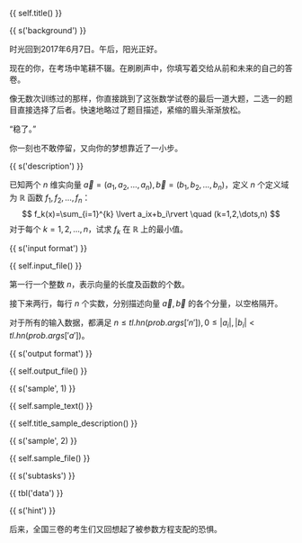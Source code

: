 {{ self.title() }}

{{ s('background') }}

时光回到2017年6月7日。午后，阳光正好。

现在的你，在考场中笔耕不辍。在刷刷声中，你填写着交给从前和未来的自己的答卷。

像无数次训练过的那样，你直接跳到了这张数学试卷的最后一道大题，二选一的题目直接选择了后者。快速地略过了题目描述，紧缩的眉头渐渐放松。

“稳了。”

你一刻也不敢停留，又向你的梦想靠近了一小步。

{{ s('description') }}

已知两个 $n$ 维实向量 $\vec{a}=(a_1,a_2,\dots,a_n),\vec{b}=(b_1,b_2,\dots,b_n)$，定义 $n$ 个定义域为 $\mathbb{R}$ 函数 $f_1,f_2,\dots,f_n$：
$$
f_k(x)=\sum_{i=1}^{k} \lvert a_ix+b_i\rvert \quad (k=1,2,\dots,n)
$$
对于每个 $k=1,2,\dots,n$，试求 $f_k$ 在 $\mathbb{R}$ 上的最小值。

{{ s('input format') }}

{{ self.input_file() }}

第一行一个整数 $n$，表示向量的长度及函数的个数。

接下来两行，每行 $n$ 个实数，分别描述向量 $\vec{a},\vec{b}$ 的各个分量，以空格隔开。

对于所有的输入数据，都满足 $n\le {{tl.hn(prob.args['n'])}},0\le\lvert a_i\rvert ,\lvert b_i\rvert <{{tl.hn(prob.args['a'])}}$。

{{ s('output format') }}

{{ self.output_file() }}

{{ s('sample', 1) }}

{{ self.sample_text() }}

{{ self.title_sample_description() }}

{{ s('sample', 2) }}

{{ self.sample_file() }}

{{ s('subtasks') }}

{{ tbl('data') }}

{{ s('hint') }}

后来，全国三卷的考生们又回想起了被参数方程支配的恐惧。
